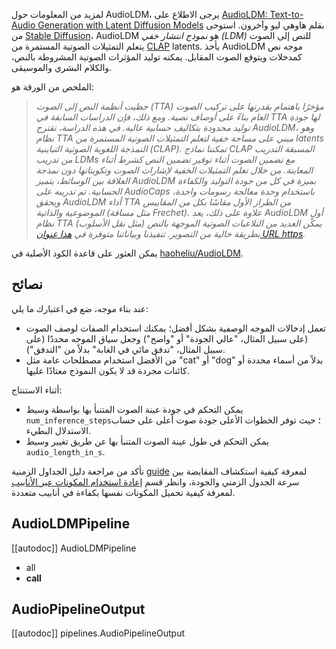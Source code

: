 لمزيد من المعلومات حول AudioLDM، يرجى الاطلاع على [AudioLDM: Text-to-Audio Generation with Latent Diffusion Models](https://huggingface.co/papers/2301.12503) بقلم هاوهي ليو وآخرون. استوحى من [Stable Diffusion](https://huggingface.co/docs/diffusers/api/pipelines/stable_diffusion/overview)، AudioLDM هو _نموذج انتشار خفي (LDM)_ للنص إلى الصوت يتعلم التمثيلات الصوتية المستمرة من [CLAP](https://huggingface.co/docs/transformers/main/model_doc/clap) latents. يأخذ AudioLDM موجه نص كمدخلات ويتوقع الصوت المقابل. يمكنه توليد المؤثرات الصوتية المشروطة بالنص، والكلام البشري والموسيقى.

الملخص من الورقة هو:

> *حظيت أنظمة النص إلى الصوت (TTA) مؤخرًا باهتمام بقدرتها على تركيب الصوت العام بناءً على أوصاف نصية. ومع ذلك، فإن الدراسات السابقة في TTA لها جودة توليد محدودة بتكاليف حسابية عالية. في هذه الدراسة، نقترح AudioLDM، وهو نظام TTA مبني على مساحة خفية لتعلم التمثيلات الصوتية المستمرة من latents النمذجة اللغوية الصوتية التباينية (CLAP). تمكننا نماذج CLAP المسبقة التدريب من تدريب LDMs مع تضمين الصوت أثناء توفير تضمين النص كشرط أثناء المعاينة. من خلال تعلم التمثيلات الخفية لإشارات الصوت وتكويناتها دون نمذجة العلاقة بين الوسائط، يتميز AudioLDM بميزة في كل من جودة التوليد والكفاءة الحسابية. تم تدريبه على AudioCaps باستخدام وحدة معالجة رسومات واحدة، ويحقق AudioLDM أداء TTA من الطراز الأول مقاسًا بكل من المقاييس الموضوعية والذاتية (مثل مسافة Frechet). علاوة على ذلك، يعد AudioLDM أول نظام TTA يمكّن العديد من التلاعبات الصوتية الموجهة بالنص (مثل نقل الأسلوب) بطريقة خالية من التصوير. تنفيذنا وبياناتنا متوفرة في [هذا عنوان URL https](<https://audioldm.github.io/>).*

يمكن العثور على قاعدة الكود الأصلية في [haoheliu/AudioLDM](https://github.com/haoheliu/AudioLDM).

## نصائح

عند بناء موجه، ضع في اعتبارك ما يلي:

- تعمل إدخالات الموجه الوصفية بشكل أفضل؛ يمكنك استخدام الصفات لوصف الصوت (على سبيل المثال، "عالي الجودة" أو "واضح") وجعل سياق الموجه محددًا (على سبيل المثال، "تدفق مائي في الغابة" بدلاً من "التدفق").
- من الأفضل استخدام مصطلحات عامة مثل "cat" أو "dog" بدلاً من أسماء محددة أو كائنات مجردة قد لا يكون النموذج معتادًا عليها.

أثناء الاستنتاج:

- يمكن التحكم في جودة عينة الصوت المتنبأ بها بواسطة وسيط `num_inference_steps`؛ حيث توفر الخطوات الأعلى جودة صوت أعلى على حساب الاستدلال البطيء.
- يمكن التحكم في طول عينة الصوت المتنبأ بها عن طريق تغيير وسيط `audio_length_in_s`.

<Tip>

تأكد من مراجعة دليل الجداول الزمنية [guide](../../using-diffusers/schedulers) لمعرفة كيفية استكشاف المقايضة بين سرعة الجدول الزمني والجودة، وانظر قسم [إعادة استخدام المكونات عبر الأنابيب](../../using-diffusers/loading#reuse-components-across-pipelines) لمعرفة كيفية تحميل المكونات نفسها بكفاءة في أنابيب متعددة.

</Tip>

## AudioLDMPipeline

[[autodoc]] AudioLDMPipeline

- all
- __call__

## AudioPipelineOutput

[[autodoc]] pipelines.AudioPipelineOutput